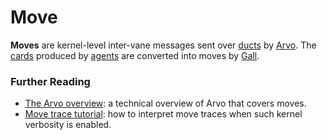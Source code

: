 # Move

**Moves** are kernel-level inter-vane messages sent over [ducts](duct) by [Arvo](arvo). The [cards](card) produced by [agents](agent) are converted into moves by [Gall](gall).

### Further Reading

- [The Arvo overview](../system/kernel): a technical overview of Arvo that covers moves.
- [Move trace tutorial](../system/kernel/arvo/guides/move-trace): how to interpret move traces when such kernel verbosity is enabled.

